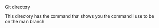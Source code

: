 Git directory

This directory has the command that shows you the command I use to be on the main branch
